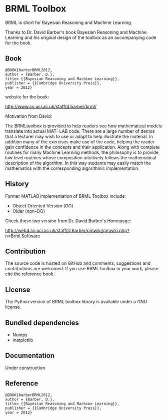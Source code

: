BRML Toolbox
======

BRML is short for Bayesian Reasoning and Machine Learning.

Thanks to Dr. David Barber's book Bayesian Reasoning and Machine Learning and his original design of the toolbox as an accompanying code for the book.

Book
-------
	@BOOK{barberBRML2012,
	author = {Barber, D.},
	title= {{Bayesian Reasoning and Machine Learning}},
	publisher = {{Cambridge University Press}},
	year = 2012}

website for the book:

http://www.cs.ucl.ac.uk/staff/d.barber/brml/
	
Motivation from David:

The BRMLtoolbox is provided to help readers see how mathematical models translate into actual MAT-
LAB code. There are a large number of demos that a lecturer may wish to use or adapt to help illustrate
the material. In addition many of the exercises make use of the code, helping the reader gain confidence
in the concepts and their application. Along with complete routines for many Machine Learning methods,
the philosophy is to provide low level routines whose composition intuitively follows the mathematical description
of the algorithm. In this way students may easily match the mathematics with the corresponding
algorithmic implementation.


History
-------

Former MATLAB implementation of BRML Toolbox include:

 * Object Oriented Version (OO)
 * Older (non-OO)

 Check these two version from Dr. David Barber's Homepage:
 
 http://web4.cs.ucl.ac.uk/staff/D.Barber/pmwiki/pmwiki.php?n=Brml.Software

Contribution
-------
The source code is hosted on GitHub and comments, suggestions and contributions are welcomed.
If you use BRML toolbox in your work, please cite the reference book.

License
-------
The Python version of BRML toolbox library is available under a GNU license.

Bundled dependencies
-------
 * Numpy
 * matplotlib

Documentation
-------
Under construction

Reference
-------
	@BOOK{barberBRML2012,
	author = {Barber, D.},
	title= {{Bayesian Reasoning and Machine Learning}},
	publisher = {{Cambridge University Press}},
	year = 2012}

 
 

 
